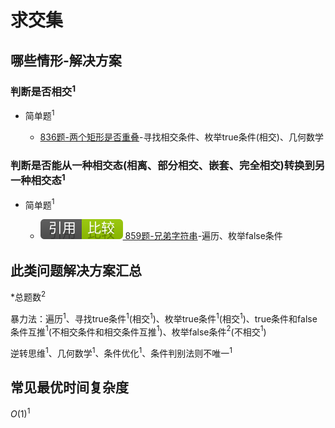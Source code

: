 # 求交集

## 哪些情形-解决方案

### 判断是否相交$^1$

+ 简单题$^1$

  + [836题-两个矩形是否重叠]-寻找相交条件、枚举true条件(相交)、几何数学

### 判断是否能从一种相交态(相离、部分相交、嵌套、完全相交)转换到另一种相交态$^1$

+ 简单题$^1$

  + [![[引用][比较]](/figures/Ref-Compare.svg) 859题-兄弟字符串](/比较/859-BuddyStrings.md)-遍历、枚举false条件

## 此类问题解决方案汇总

\*总题数$^2$

暴力法：遍历$^1$、寻找true条件$^1$(相交$^1$)、枚举true条件$^1$(相交$^1$)、true条件和false条件互推$^1$(不相交条件和相交条件互推$^1$)、枚举false条件$^2$(不相交$^1$)

逆转思维$^1$、几何数学$^1$、条件优化$^1$、条件判别法则不唯一$^1$

## 常见最优时间复杂度

$O(1)^1$

<!-- 题目链接 -->
[836题-两个矩形是否重叠]:836-RectangleOverlap.md
